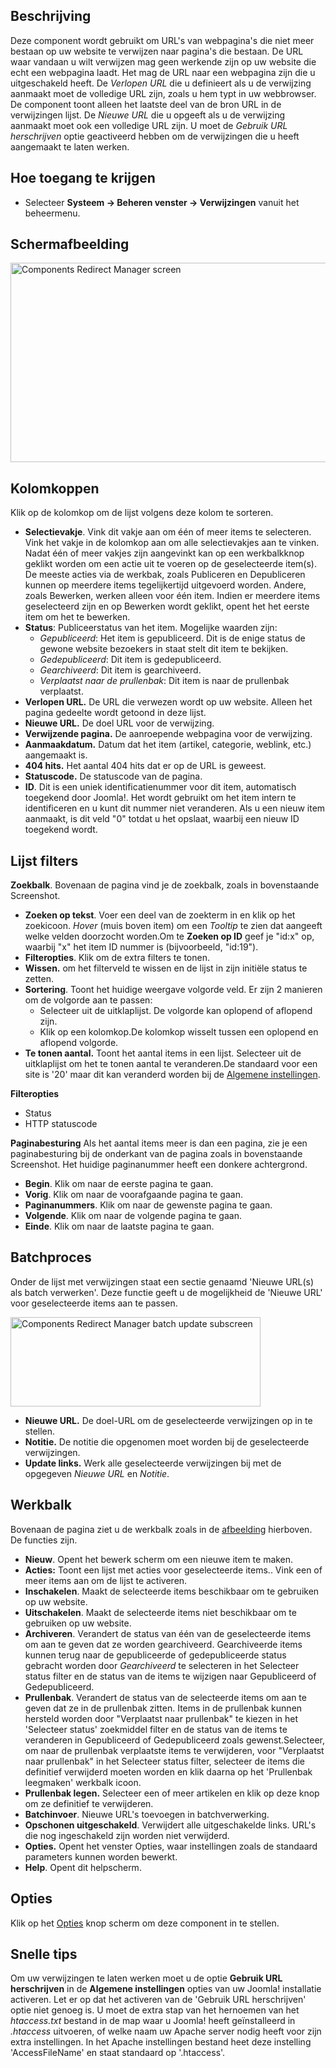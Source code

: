 <!-- Filename: Help4.x:Redirects:_Links / Display title: Verwijzingen: Links -->

## Beschrijving

Deze component wordt gebruikt om URL's van webpagina's die niet meer
bestaan op uw website te verwijzen naar pagina's die bestaan. De URL
waar vandaan u wilt verwijzen mag geen werkende zijn op uw website die
echt een webpagina laadt. Het mag de URL naar een webpagina zijn die u
uitgeschakeld heeft. De *Verlopen URL* die u definieert als u de
verwijzing aanmaakt moet de volledige URL zijn, zoals u hem typt in uw
webbrowser. De component toont alleen het laatste deel van de bron URL
in de verwijzingen lijst. De *Nieuwe URL* die u opgeeft als u de
verwijzing aanmaakt moet ook een volledige URL zijn. U moet de *Gebruik
URL herschrijven* optie geactiveerd hebben om de verwijzingen die u
heeft aangemaakt te laten werken.

## Hoe toegang te krijgen

- Selecteer **Systeem → Beheren venster → Verwijzingen** vanuit
  het beheermenu.

## Schermafbeelding

<img
src="https://docs.joomla.org/images/thumb/0/0e/Help-4x-Components-Redirect-Manager-screen-nl.png/800px-Help-4x-Components-Redirect-Manager-screen-nl.png"
decoding="async"
srcset="https://docs.joomla.org/images/thumb/0/0e/Help-4x-Components-Redirect-Manager-screen-nl.png/1200px-Help-4x-Components-Redirect-Manager-screen-nl.png 1.5x, https://docs.joomla.org/images/0/0e/Help-4x-Components-Redirect-Manager-screen-nl.png 2x"
data-file-width="1299" data-file-height="518" width="800" height="319"
alt="Components Redirect Manager screen" />

## Kolomkoppen

Klik op de kolomkop om de lijst volgens deze kolom te sorteren.

- **Selectievakje**. Vink dit vakje aan om één of meer items te
  selecteren. Vink het vakje in de kolomkop aan om alle selectievakjes
  aan te vinken. Nadat één of meer vakjes zijn aangevinkt kan op een
  werkbalkknop geklikt worden om een actie uit te voeren op de
  geselecteerde item(s). De meeste acties via de werkbak, zoals
  Publiceren en Depubliceren kunnen op meerdere items tegelijkertijd
  uitgevoerd worden. Andere, zoals Bewerken, werken alleen voor één
  item. Indien er meerdere items geselecteerd zijn en op Bewerken wordt
  geklikt, opent het het eerste item om het te bewerken.
- **Status**: Publiceerstatus van het item. Mogelijke waarden zijn:
  - *Gepubliceerd*: Het item is gepubliceerd. Dit is de enige status de
    gewone website bezoekers in staat stelt dit item te bekijken.
  - *Gedepubliceerd*: Dit item is gedepubliceerd.
  - *Gearchiveerd*: Dit item is gearchiveerd.
  - *Verplaatst naar de prullenbak*: Dit item is naar de prullenbak
    verplaatst.
- **Verlopen URL.** De URL die verwezen wordt op uw website. Alleen het
  pagina gedeelte wordt getoond in deze lijst.
- **Nieuwe URL.** De doel URL voor de verwijzing.
- **Verwijzende pagina.** De aanroepende webpagina voor de verwijzing.
- **Aanmaakdatum.** Datum dat het item (artikel, categorie, weblink,
  etc.) aangemaakt is.
- **404 hits.** Het aantal 404 hits dat er op de URL is geweest.
- **Statuscode.** De statuscode van de pagina.
- **ID**. Dit is een uniek identificatienummer voor dit item,
  automatisch toegekend door Joomla!. Het wordt gebruikt om het item
  intern te identificeren en u kunt dit nummer niet veranderen. Als u
  een nieuw item aanmaakt, is dit veld "0" totdat u het opslaat, waarbij
  een nieuw ID toegekend wordt.

## Lijst filters

**Zoekbalk**. Bovenaan de pagina vind je de zoekbalk, zoals in
bovenstaande Screenshot.

- **Zoeken op tekst**. Voer een deel van de zoekterm in en klik op het
  zoekicoon. *Hover* (muis boven item) om een *Tooltip* te zien dat
  aangeeft welke velden doorzocht worden.Om te **Zoeken op ID** geef je
  "id:x" op, waarbij "x" het item ID nummer is (bijvoorbeeld, "id:19").
- **Filteropties**. Klik om de extra filters te tonen.
- **Wissen.** om het filterveld te wissen en de lijst in zijn initiële
  status te zetten.
- **Sortering**. Toont het huidige weergave volgorde veld. Er zijn 2
  manieren om de volgorde aan te passen:
  - Selecteer uit de uitklaplijst. De volgorde kan oplopend of aflopend
    zijn.
  - Klik op een kolomkop.De kolomkop wisselt tussen een oplopend en
    aflopend volgorde.
- **Te tonen aantal.** Toont het aantal items in een lijst. Selecteer
  uit de uitklaplijst om het te tonen aantal te veranderen.De standaard
  voor een site is '20' maar dit kan veranderd worden bij de [Algemene
  instellingen](https://docs.joomla.org/Help4.x:Site_Global_Configuration/nl#defaultlistlimit "Help4.x:Site Global Configuration/nl").

**Filteropties**

- Status
- HTTP statuscode

**Paginabesturing** Als het aantal items meer is dan een pagina, zie je
een paginabesturing bij de onderkant van de pagina zoals in bovenstaande
Screenshot. Het huidige paginanummer heeft een donkere
achtergrond.

- **Begin**. Klik om naar de eerste pagina te gaan.
- **Vorig**. Klik om naar de voorafgaande pagina te gaan.
- **Paginanummers**. Klik om naar de gewenste pagina te gaan.
- **Volgende**. Klik om naar de volgende pagina te gaan.
- **Einde**. Klik om naar de laatste pagina te gaan.

## Batchproces

Onder de lijst met verwijzingen staat een sectie genaamd 'Nieuwe URL(s)
als batch verwerken'. Deze functie geeft u de mogelijkheid de 'Nieuwe
URL' voor geselecteerde items aan te passen.

<img
src="https://docs.joomla.org/images/thumb/b/b5/Help-4x-Components-Redirect-Manager-batch_update-subscreen-nl.png/400px-Help-4x-Components-Redirect-Manager-batch_update-subscreen-nl.png"
decoding="async"
srcset="https://docs.joomla.org/images/thumb/b/b5/Help-4x-Components-Redirect-Manager-batch_update-subscreen-nl.png/600px-Help-4x-Components-Redirect-Manager-batch_update-subscreen-nl.png 1.5x, https://docs.joomla.org/images/b/b5/Help-4x-Components-Redirect-Manager-batch_update-subscreen-nl.png 2x"
data-file-width="696" data-file-height="248" width="400" height="143"
alt="Components Redirect Manager batch update subscreen" />

- **Nieuwe URL.** De doel-URL om de geselecteerde verwijzingen op in te
  stellen.
- **Notitie.** De notitie die opgenomen moet worden bij de geselecteerde
  verwijzingen.
- **Update links.** Werk alle geselecteerde verwijzingen bij met de
  opgegeven *Nieuwe URL* en *Notitie*.

## Werkbalk

Bovenaan de pagina ziet u de werkbalk zoals in de
[afbeelding](#Schermafbeelding) hierboven. De functies zijn.

- **Nieuw**. Opent het bewerk scherm om een nieuwe item te maken.
- **Acties:** Toont een lijst met acties voor geselecteerde items.. Vink
  een of meer items aan om de lijst te activeren.
- **Inschakelen**. Maakt de selecteerde items beschikbaar om te
  gebruiken op uw website.
- **Uitschakelen**. Maakt de selecteerde items niet beschikbaar om te
  gebruiken op uw website.
- **Archiveren**. Verandert de status van één van de geselecteerde items
  om aan te geven dat ze worden gearchiveerd. Gearchiveerde items kunnen
  terug naar de gepubliceerde of gedepubliceerde status gebracht worden
  door *Gearchiveerd* te selecteren in het Selecteer status filter en de
  status van de items te wijzigen naar Gepubliceerd of Gedepubliceerd.
- **Prullenbak**. Verandert de status van de selecteerde items om aan te
  geven dat ze in de prullenbak zitten. Items in de prullenbak kunnen
  hersteld worden door "Verplaatst naar prullenbak" te kiezen in het
  'Selecteer status' zoekmiddel filter en de status van de items te
  veranderen in Gepubliceerd of Gedepubliceerd zoals gewenst.Selecteer,
  om naar de prullenbak verplaatste items te verwijderen, voor
  "Verplaatst naar prullenbak" in het Selecteer status filter, selecteer
  de items die definitief verwijderd moeten worden en klik daarna op het
  'Prullenbak leegmaken' werkbalk icoon.
- **Prullenbak legen.** Selecteer een of meer artikelen en klik op deze
  knop om ze definitief te verwijderen.
- **Batchinvoer**. Nieuwe URL's toevoegen in batchverwerking.
- **Opschonen uitgeschakeld**. Verwijdert alle uitgeschakelde links.
  URL's die nog ingeschakeld zijn worden niet verwijderd.
- **Opties.** Opent het venster Opties, waar instellingen zoals de
  standaard parameters kunnen worden bewerkt.
- **Help**. Opent dit helpscherm.

## Opties

Klik op het
[Opties](https://docs.joomla.org/Help4.x:Redirect:_Options/nl "Help4.x:Redirect: Options/nl")
knop scherm om deze component in te stellen.

## Snelle tips

Om uw verwijzingen te laten werken moet u de optie **Gebruik URL
herschrijven** in de **Algemene instellingen** opties van uw Joomla!
installatie activeren. Let er op dat het activeren van de 'Gebruik URL
herschrijven' optie niet genoeg is. U moet de extra stap van het
hernoemen van het *htaccess.txt* bestand in de map waar u Joomla! heeft
geïnstalleerd in *.htaccess* uitvoeren, of welke naam uw Apache server
nodig heeft voor zijn extra instellingen. In het Apache instellingen
bestand heet deze instelling 'AccessFileName' en staat standaard op
'.htaccess'.
